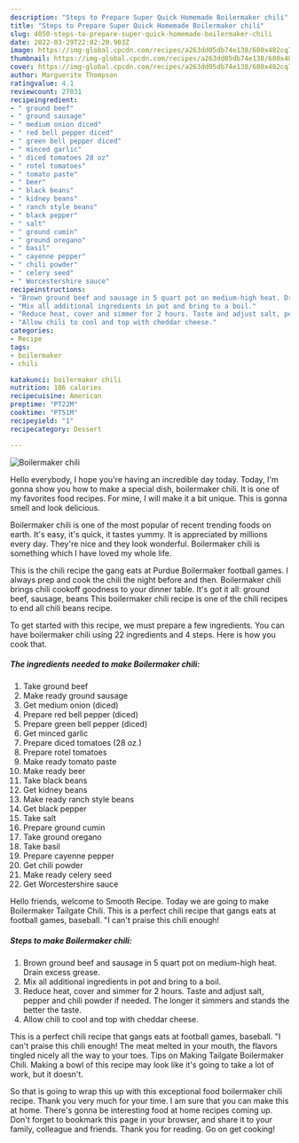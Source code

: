 ```yaml
---
description: "Steps to Prepare Super Quick Homemade Boilermaker chili"
title: "Steps to Prepare Super Quick Homemade Boilermaker chili"
slug: 4050-steps-to-prepare-super-quick-homemade-boilermaker-chili
date: 2022-03-29T22:02:20.903Z
image: https://img-global.cpcdn.com/recipes/a263dd05db74e138/680x482cq70/boilermaker-chili-recipe-main-photo.jpg
thumbnail: https://img-global.cpcdn.com/recipes/a263dd05db74e138/680x482cq70/boilermaker-chili-recipe-main-photo.jpg
cover: https://img-global.cpcdn.com/recipes/a263dd05db74e138/680x482cq70/boilermaker-chili-recipe-main-photo.jpg
author: Marguerite Thompson
ratingvalue: 4.1
reviewcount: 27031
recipeingredient:
- " ground beef"
- " ground sausage"
- " medium onion diced"
- " red bell pepper diced"
- " green bell pepper diced"
- " minced garlic"
- " diced tomatoes 28 oz"
- " rotel tomatoes"
- " tomato paste"
- " beer"
- " black beans"
- " kidney beans"
- " ranch style beans"
- " black pepper"
- " salt"
- " ground cumin"
- " ground oregano"
- " basil"
- " cayenne pepper"
- " chili powder"
- " celery seed"
- " Worcestershire sauce"
recipeinstructions:
- "Brown ground beef and sausage in 5 quart pot on medium-high heat. Drain excess grease."
- "Mix all additional ingredients in pot and bring to a boil."
- "Reduce heat, cover and simmer for 2 hours. Taste and adjust salt, pepper and chili powder if needed. The longer it simmers and stands the better the taste."
- "Allow chili to cool and top with cheddar cheese."
categories:
- Recipe
tags:
- boilermaker
- chili

katakunci: boilermaker chili 
nutrition: 186 calories
recipecuisine: American
preptime: "PT22M"
cooktime: "PT51M"
recipeyield: "1"
recipecategory: Dessert

---
```



![Boilermaker chili](https://img-global.cpcdn.com/recipes/a263dd05db74e138/680x482cq70/boilermaker-chili-recipe-main-photo.jpg)

Hello everybody, I hope you're having an incredible day today. Today, I'm gonna show you how to make a special dish, boilermaker chili. It is one of my favorites food recipes. For mine, I will make it a bit unique. This is gonna smell and look delicious.

Boilermaker chili is one of the most popular of recent trending foods on earth. It's easy, it's quick, it tastes yummy. It is appreciated by millions every day. They're nice and they look wonderful. Boilermaker chili is something which I have loved my whole life.

This is the chili recipe the gang eats at Purdue Boilermaker football games. I always prep and cook the chili the night before and then. Boilermaker chili brings chili cookoff goodness to your dinner table. It&#39;s got it all: ground beef, sausage, beans This boilermaker chili recipe is one of the chili recipes to end all chili beans recipe.


To get started with this recipe, we must prepare a few ingredients. You can have boilermaker chili using 22 ingredients and 4 steps. Here is how you cook that.

<!--inarticleads1-->

##### The ingredients needed to make Boilermaker chili:

1. Take  ground beef
1. Make ready  ground sausage
1. Get  medium onion (diced)
1. Prepare  red bell pepper (diced)
1. Prepare  green bell pepper (diced)
1. Get  minced garlic
1. Prepare  diced tomatoes (28 oz.)
1. Prepare  rotel tomatoes
1. Make ready  tomato paste
1. Make ready  beer
1. Take  black beans
1. Get  kidney beans
1. Make ready  ranch style beans
1. Get  black pepper
1. Take  salt
1. Prepare  ground cumin
1. Take  ground oregano
1. Take  basil
1. Prepare  cayenne pepper
1. Get  chili powder
1. Make ready  celery seed
1. Get  Worcestershire sauce


Hello friends, welcome to Smooth Recipe. Today we are going to make Boilermaker Tailgate Chili. This is a perfect chili recipe that gangs eats at football games, baseball. &#34;I can&#39;t praise this chili enough! 

<!--inarticleads2-->

##### Steps to make Boilermaker chili:

1. Brown ground beef and sausage in 5 quart pot on medium-high heat. Drain excess grease.
1. Mix all additional ingredients in pot and bring to a boil.
1. Reduce heat, cover and simmer for 2 hours. Taste and adjust salt, pepper and chili powder if needed. The longer it simmers and stands the better the taste.
1. Allow chili to cool and top with cheddar cheese.


This is a perfect chili recipe that gangs eats at football games, baseball. &#34;I can&#39;t praise this chili enough! The meat melted in your mouth, the flavors tingled nicely all the way to your toes. Tips on Making Tailgate Boilermaker Chili. Making a bowl of this recipe may look like it&#39;s going to take a lot of work, but it doesn&#39;t. 

So that is going to wrap this up with this exceptional food boilermaker chili recipe. Thank you very much for your time. I am sure that you can make this at home. There's gonna be interesting food at home recipes coming up. Don't forget to bookmark this page in your browser, and share it to your family, colleague and friends. Thank you for reading. Go on get cooking!
